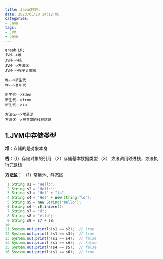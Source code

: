 ```yaml
---
title: Java虚拟机
date: 2023/05/20 14:12:00
categories:
- Java
tags:
- JVM
- Java
---
```






```mermaid
graph LR;
JVM-->堆
JVM-->栈
JVM-->方法区
JVM-->程序计数器

堆-->新生代
堆-->老年代

新生代-->Eden
新生代-->from
新生代-->to

方法区-->常量池
方法区-->被共享的线程区域
```

<!--more-->

## 1.JVM中存储类型

**堆**：存储的是对象本身

**栈**：（1）存储对象的引用 （2）存储基本数据类型  （3） 方法调用时进栈，方法执行完退栈

**方法区：** （1）常量池、静态区

```Java
 1 String s1 = "Hello";
 2 String s2 = "Hello";
 3 String s3 = "Hel" + "lo";
 4 String s4 = "Hel" + new String("lo");
 5 String s5 = new String("Hello");
 6 String s6 = s5.intern();
 7 String s7 = "H";
 8 String s8 = "ello";
 9 String s9 = s7 + s8;
10           
11 System.out.println(s1 == s2);  // true
12 System.out.println(s1 == s3);  // true
13 System.out.println(s1 == s4);  // false
14 System.out.println(s1 == s9);  // false
15 System.out.println(s4 == s5);  // false
16 System.out.println(s1 == s6);  // true
```

